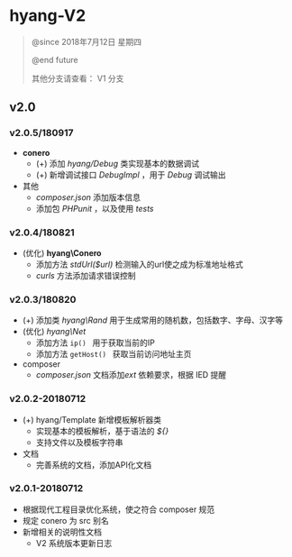 # hyang-V2

> @since  2018年7月12日 星期四
>
> @end	future
>
> 其他分支请查看： V1 分支

## v2.0

### v2.0.5/180917
- **conero**
  - (+) 添加 *hyang/Debug* 类实现基本的数据调试
  - (+) 新增调试接口 *DebugImpl* ，用于 *Debug* 调试输出
- 其他
  - *composer.json* 添加版本信息
  - 添加包 *PHPunit* ，以及使用 *tests* 

### v2.0.4/180821
- (优化) **hyang\Conero** 
    - 添加方法 *stdUrl($url)* 检测输入的url使之成为标准地址格式
    - *curls* 方法添加请求错误控制

### v2.0.3/180820

- (+) 添加类 *hyang\Rand* 用于生成常用的随机数，包括数字、字母、汉字等
- (优化) *hyang\Net*
  - 添加方法 ``ip() `` 用于获取当前的IP
  - 添加方法 ``getHost() `` 获取当前访问地址主页
- composer
  - *composer.json* 文档添加*ext* 依赖要求，根据 IED 提醒


### v2.0.2-20180712

- (+) hyang/Template 新增模板解析器类
  - 实现基本的模板解析，基于语法的 *${}* 
  - 支持文件以及模板字符串
- 文档
  - 完善系统的文档，添加API化文档


### v2.0.1-20180712 

- 根据现代工程目录优化系统，使之符合 composer 规范
- 规定 conero 为 src 别名
- 新增相关的说明性文档
  - V2 系统版本更新日志